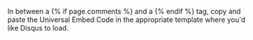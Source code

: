 In between a {% if page.comments %} and a {% endif %} tag, copy and paste the Universal Embed Code in the appropriate template where you'd like Disqus to load.